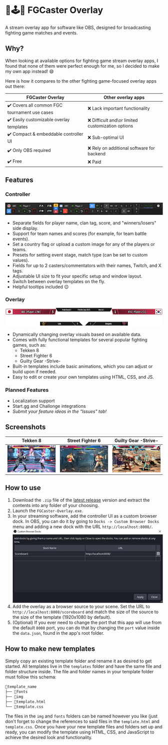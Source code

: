 
# 🥊🕹️🎥 FGCaster Overlay

A stream overlay app for software like OBS, designed for broadcasting fighting game matches and events.

## Why?

When looking at available options for fighting game stream overlay apps, I found that none of them were perfect enough for me, so I decided to make my own app instead! 😄 

Here is how it compares to the other fighting game-focused overlay apps out there:

FGCaster Overlay  | Other overlay apps
------------- | -------------
✔️ Covers all common FGC tournament use cases | ❌ Lack important functionality
✔️ Easily customizable overlay templates | ❌ Difficult and\or limited customization options
✔️ Compact & embeddable controller UI | ❌ Sub-optimal UI
✔️ Only OBS required | ❌ Rely on additional software for backend
✔️ Free | ❌ Paid

## Features
### Controller
![Controller Screenshot](static/img/controller.png)
* Separate fields for player name, clan tag, score, and "winners/losers" side display.
* Support for team names and scores (for example, for team battle events).
* Set a country flag or upload a custom image for any of the players or teams.
* Presets for setting event stage, match type (can be set to custom values).
* Fields for up to 2 casters/commentators with their names, Twitch, and X tags.
* Adjustable UI size to fit your specific setup and window layout.
* Switch between overlay templates on the fly.
* Helpful tooltips included 😉
### Overlay
![Overlay Screenshot](static/img/overlay.png)
* Dynamically changing overlay visuals based on available data.
* Comes with fully functional templates for several popular fighting games, such as:
	* Tekken 8
	* Street Fighter 6
	* Guilty Gear -Strive-
* Built-in templates include basic animations, which you can adjust or build upon if needed.
* Easy to edit or create your own templates using HTML, CSS, and JS.
### Planned Features
* Localization support
* Start.gg and Challonge integrations
* _Submit your feature ideas in the "Issues" tab!_

## Screenshots
| Tekken 8  | Street Fighter 6 | Guilty Gear -Strive- |
| ------------- |:-------------:|:-------------:|
| ![Screenshot - T8](static/img/example_T8.png) | ![Screenshot - SF6](static/img/example_SF6.png) | ![Screenshot - GGST](static/img/example_GGST.png) |

## How to use
1. Download the `.zip` file of the [latest release](https://github.com/LolJohn11/FGCasterOverlay/releases/latest) version and extract the contents into any folder of your choosing.
2. Launch the `FGCaster-Overlay.exe`.
3. In your streaming software, add the controller UI as a custom browser dock. In OBS, you can do it by going to `Docks -> Custom Browser Docks` menu and adding a new dock with the URL `http://localhost:8008/`.
![OBS Custom Dock Example](static/img/OBS_custom_dock.jpg)
4. Add the overlay as a browser source to your scene. Set the URL to `http://localhost:8008/scoreboard` and match the size of the source to the size of the template (1920x1080 by default).
5. (Optional) If you ever need to change the port that this app will use from the default `8008` port, you can do that by changing the `port` value inside the `data.json`, found in the app's root folder.

## How to make new templates
Simply copy an existing template folder and rename it as desired to get started. All templates live in the `templates` folder and have the same file and folder structure inside. The file and folder names in your template folder must follow this schema:
```
📁template_name
├── 📁fonts
├── 📁img
├── 📄template.html
└── 📄template.css
```
The files in the `img` and `fonts` folders can be named however you like (just don't forget to change the references to said files in the `template.html` and `template.css`.
Once you have your new template files and folders set up and ready, you can modify the template using HTML, CSS, and JavaScript to achieve the desired look and functionality.
